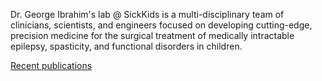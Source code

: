 Dr. George Ibrahim's lab @ SickKids is a multi-disciplinary team of clinicians, scientists, and engineers focused on developing cutting-edge, precision medicine for the surgical treatment of medically intractable epilepsy, spasticity, and functional disorders in children.

[Recent publications](https://pubmed.ncbi.nlm.nih.gov/?term=Ibrahim%2C+George+M%5BAuthor%5D)
